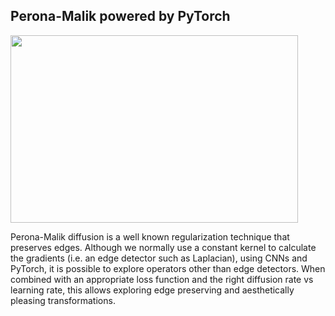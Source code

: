 ## Perona-Malik powered by PyTorch
<p align="left">
  <img width="460" height="300" src="images/star.gif?raw=True">
</p>
Perona-Malik diffusion is a well known regularization technique that preserves edges. Although we normally use a constant kernel to calculate the gradients (i.e. an edge detector such as Laplacian), using CNNs and PyTorch, it is possible to explore operators other than edge detectors. When combined with an appropriate loss function and the right diffusion rate vs learning rate, this allows exploring edge preserving and aesthetically pleasing transformations.

